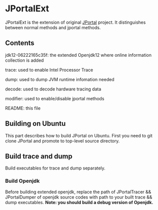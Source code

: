 # JPortalExt

​JPortalExt is the extension of original [JPortal](https://github.com/JPortal-system/system) project. It distinguishes between normal methods and jportal methods.

## Contents

​jdk12-06222165c35f:     the extended Openjdk12 where online information collection is added

​trace:                  used to enable Intel Processor Trace

dump:                   used to dump JVM runtime infomation needed

​decode:                 used to decode hardware tracing data

modifier:               used to enable/disable jportal methods

​README:                 this file

## Building on Ubuntu

This part describes how to build JPortal on Ubuntu. First you need to git clone JPortal and promote to top-level source directory.

## Build trace and dump

Build executables for trace and dump separately.

### Build Openjdk

​Before building extended openjdk, replace the path of JPortalTracer && JPortalDumper of openjdk source codes with path to your built trace && dump executables.
**Note: you should build a debug version of Openjdk.**
